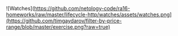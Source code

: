 ![Watches](https://github.com/netology-code/ra16-homeworks/raw/master/lifecycle-http/watches/assets/watches.png](https://github.com/timgaydarov/filter-by-price-range/blob/master/exercise.png?raw=true)

